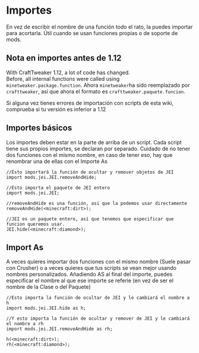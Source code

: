 # Importes

En vez de escribir el nombre de una función todo el rato, la puedes importar para acortarla. Útil cuando se usan funciones propias o de soporte de mods.

## Nota en importes antes de 1.12
With CraftTweaker 1.12, a lot of code has changed.  
Before, all internal functions were called using `minetweaker.package.function`. Ahora `minetweaker`ha sido reemplazado por `crafttweaker`, así que ahora el formato es `crafttweaker.paquete.funcion`.

Si alguna vez tienes errores de importación con scripts de esta wiki, comprueba si tu versión es inferior a 1.12


## Importes básicos

Los importes deben estar en la parte de arriba de un script. Cada script tiene sus propios importes, se declaran por separado. Cuidado de no tener dos funciones con el mismo nombre, en caso de tener eso, hay que renombrar una de ellas con el Importe As

```zenscript
//Esto importará la función de ocultar y remover objetos de JEI
import mods.jei.JEI.removeAndHide;

//Esto importa el paquete de JEI entero 
import mods.jei.JEI;

//removeAndHide es una función, asi que la podemos usar directamente
removeAndHide(<minecraft:dirt>);

//JEI es un paquete entero, así que tenemos que especificar que funcion queremos usar.
JEI.hide(<minecraft:diamond>);
```

## Import As

A veces quieres importar dos funciones con el mismo nombre (Suele pasar con Crusher) o a veces quieres que tus scripts se vean mejor usando nombres personalizados. Añadiendo AS al final del importe, puedes especificar el nombre al que ese importe se referie (en vez de ser el nombre de la Clase o del Paquete)

```zenscript
//Esto importa la función de ocultar de JEI y le cambiará el nombre a h
import mods.jei.JEI.hide as h;

//Y esto importa la función de ocultar y remover de JEI y le cambiará el nombre a rh
import mods.jei.JEI.removeAndHide as rh;

h(<minecraft:dirt>);
rh(<minecraft:diamond>);
```


